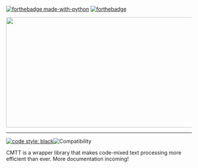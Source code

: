 

[![forthebadge made-with-python](http://ForTheBadge.com/images/badges/made-with-python.svg)](https://www.python.org/)
[![forthebadge](https://forthebadge.com/images/badges/made-with-java.svg)](https://forthebadge.com)


<div align = center>
<a href = "github.com/plugyawn"><img width="600px" height="300px" src= "https://user-images.githubusercontent.com/76529011/185374778-03404703-b525-40e8-a8d2-1b4fc090e59f.png"></a>

</div>

-----------------------------------------
[![code style: black](https://img.shields.io/badge/code%20style-black-000000.svg)](https://github.com/psf/black)![Compatibility](https://img.shields.io/badge/compatible%20with-python3.6.x-blue.svg)

CMTT is a wrapper library that makes code-mixed text processing more efficient than ever. More documentation incoming!

